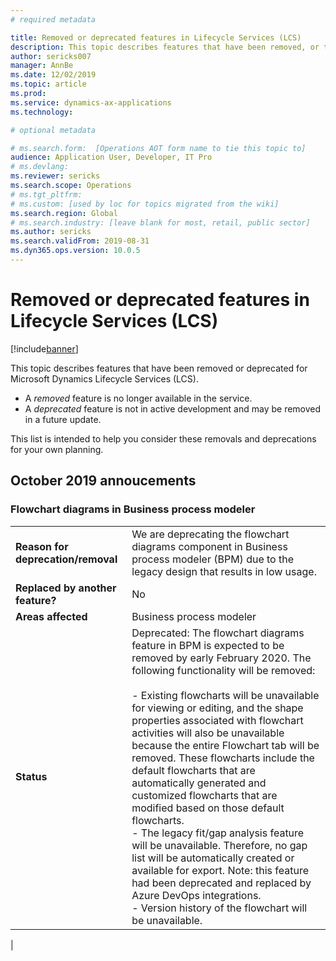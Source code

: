 ```yaml
---
# required metadata

title: Removed or deprecated features in Lifecycle Services (LCS)
description: This topic describes features that have been removed, or that are planned for removal in Lifecycle Services.
author: sericks007
manager: AnnBe
ms.date: 12/02/2019
ms.topic: article
ms.prod: 
ms.service: dynamics-ax-applications
ms.technology: 

# optional metadata

# ms.search.form:  [Operations AOT form name to tie this topic to]
audience: Application User, Developer, IT Pro
# ms.devlang: 
ms.reviewer: sericks
ms.search.scope: Operations
# ms.tgt_pltfrm: 
# ms.custom: [used by loc for topics migrated from the wiki]
ms.search.region: Global
# ms.search.industry: [leave blank for most, retail, public sector]
ms.author: sericks
ms.search.validFrom: 2019-08-31
ms.dyn365.ops.version: 10.0.5
---
```


# Removed or deprecated features in Lifecycle Services (LCS)

[!include[banner](../includes/banner.md)]

This topic describes features that have been removed or deprecated for Microsoft Dynamics Lifecycle Services (LCS).

- A *removed* feature is no longer available in the service.
- A *deprecated* feature is not in active development and may be removed in a future update.

This list is intended to help you consider these removals and deprecations for your own planning. 

## October 2019 annoucements

### Flowchart diagrams in Business process modeler

|   |  |
|------------|--------------------|
| **Reason for deprecation/removal** | We are deprecating the flowchart diagrams component in Business process modeler (BPM) due to the legacy design that results in low usage.  |
| **Replaced by another feature?**   | No |
| **Areas affected**                 | Business process modeler |
| **Status**                         | Deprecated: The flowchart diagrams feature in BPM is expected to be removed by early February 2020. The following functionality will be removed:<br><br>- Existing flowcharts will be unavailable for viewing or editing, and the shape properties associated with flowchart activities will also be unavailable because the entire Flowchart tab will be removed.  These flowcharts include the default flowcharts that are automatically generated and customized flowcharts that are modified based on those default flowcharts.<br>- The legacy fit/gap analysis feature will be unavailable. Therefore, no gap list will be automatically created or available for export. Note: this feature had been deprecated and replaced by Azure DevOps integrations.<br>- Version history of the flowchart will be unavailable. 
|
